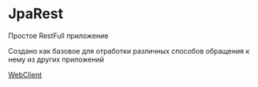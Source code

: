 # JpaRest
Простое RestFull приложение

 Создано как базовое для отработки различных способов обращения к нему из других приложений 

 [WebClient](https://github.com/YuliyaImnadze/WebClientTest)    
 
